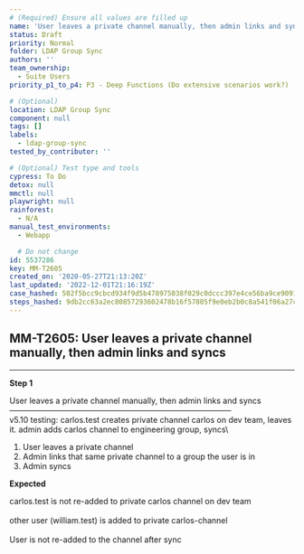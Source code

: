 ```yaml
---
# (Required) Ensure all values are filled up
name: 'User leaves a private channel manually, then admin links and syncs'
status: Draft
priority: Normal
folder: LDAP Group Sync
authors: ''
team_ownership:
  - Suite Users
priority_p1_to_p4: P3 - Deep Functions (Do extensive scenarios work?)

# (Optional)
location: LDAP Group Sync
component: null
tags: []
labels:
  - ldap-group-sync
tested_by_contributor: ''

# (Optional) Test type and tools
cypress: To Do
detox: null
mmctl: null
playwright: null
rainforest:
  - N/A
manual_test_environments:
  - Webapp

  # Do not change
id: 5537286
key: MM-T2605
created_on: '2020-05-27T21:13:20Z'
last_updated: '2022-12-01T21:16:19Z'
case_hashed: 502f5bcc9cbcd934f9d5b478975038f029c0dccc397e4ce56ba9ce9091fdf2717c6032441235ca7383e18c57f74af8c9
steps_hashed: 9db2cc63a2ec80857293602478b16f57805f9e0eb2b0c8a541f06a27c63d4c1eba86268f32cb41858063e7ff1f7a6370
---
```


<!-- (Auto-generated) Based on frontmatter's "key" and "name" -->

## MM-T2605: User leaves a private channel manually, then admin links and syncs

---

**Step 1**

User leaves a private channel manually, then admin links and syncs\
————————————————————————————\
v5.10 testing: carlos.test creates private channel carlos on dev team, leaves it. admin adds carlos channel to engineering group, syncs\\

1. User leaves a private channel
2. Admin links that same private channel to a group the user is in
3. Admin syncs

**Expected**

carlos.test is not re-added to private carlos channel on dev team\
\
other user (william.test) is added to private carlos-channel\
\
User is not re-added to the channel after sync

